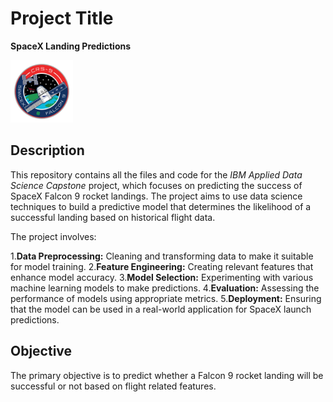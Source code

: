 # Project Title

**SpaceX Landing Predictions**

<img src="https://github.com/Mishi93/DataScience/blob/main/falcon9.png" width="100" height="100">

## Description

This repository contains all the files and code for the *IBM Applied Data Science Capstone* project, which focuses on predicting the success of SpaceX Falcon 9 rocket landings. The project aims to use data science techniques to build a predictive model that determines the likelihood of a successful landing based on historical flight data.

The project involves:

1.**Data Preprocessing:** Cleaning and transforming data to make it suitable for model training.
2.**Feature Engineering:** Creating relevant features that enhance model accuracy.
3.**Model Selection:** Experimenting with various machine learning models to make predictions.
4.**Evaluation:** Assessing the performance of models using appropriate metrics.
5.**Deployment:** Ensuring that the model can be used in a real-world application for SpaceX launch predictions.

## Objective

The primary objective is to predict whether a Falcon 9 rocket landing will be successful or not based on flight related features.
